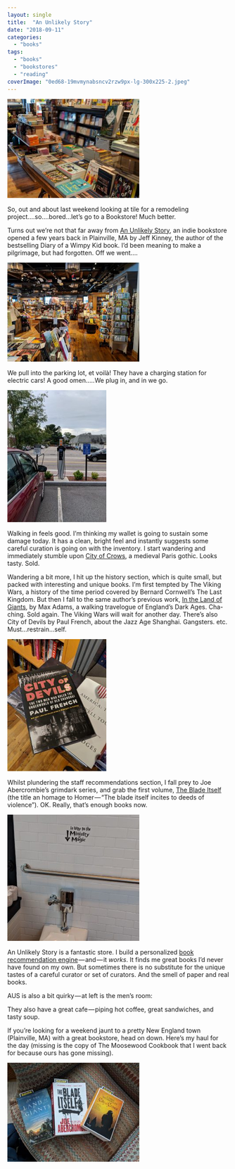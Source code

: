 ```yaml
---
layout: single
title:  "An Unlikely Story"
date: "2018-09-11"
categories: 
  - "books"
tags: 
  - "books"
  - "bookstores"
  - "reading"
coverImage: "0ed68-19mvmynabsncv2rzw9px-lg-300x225-2.jpeg"
---
```


![](/assets/images/0ed68-19mvmynabsncv2rzw9px-lg-300x225.jpeg)

So, out and about last weekend looking at tile for a remodeling project….so….bored…let’s go to a Bookstore! Much better.

Turns out we’re not that far away from [An Unlikely Story](https://www.anunlikelystory.com/), an indie bookstore opened a few years back in Plainville, MA by Jeff Kinney, the author of the bestselling Diary of a Wimpy Kid book. I’d been meaning to make a pilgrimage, but had forgotten. Off we went….

![](/assets/images/b8511-1m5emh1_jaxchwe8gvgs0ig-300x225.jpeg)

We pull into the parking lot, et voilà! They have a charging station for electric cars! A good omen…..We plug in, and in we go.

![](/assets/images/c0c75-192nxnjip7gky61fdc5mb_w-225x300.jpeg)

Walking in feels good. I’m thinking my wallet is going to sustain some damage today. It has a clean, bright feel and instantly suggests some careful curation is going on with the inventory. I start wandering and immediately stumble upon [City of Crows](https://www.thehawaiiproject.com/book/City-of-Crows--by--Chris-Womersley--405651), a medieval Paris gothic. Looks tasty. Sold.

Wandering a bit more, I hit up the history section, which is quite small, but packed with interesting and unique books. I’m first tempted by The Viking Wars, a history of the time period covered by Bernard Cornwell’s The Last Kingdom. But then I fall to the same author’s previous work, [In the Land of Giants](https://www.thehawaiiproject.com/book/In-the-Land-of-Giants-A-Journey-Through-the-Dark-Ages--by--Max-Adams--237650), by Max Adams, a walking travelogue of England’s Dark Ages. Cha-ching. Sold again. The Viking Wars will wait for another day. There’s also City of Devils by Paul French, about the Jazz Age Shanghai. Gangsters. etc. Must…restrain…self.

![](/assets/images/e9f2b-1e0xklt_wvcppiqf40yietw-225x300.jpeg)

Whilst plundering the staff recommendations section, I fall prey to Joe Abercrombie’s grimdark series, and grab the first volume, [The Blade Itself](https://www.thehawaiiproject.com/book/The-Blade-Itself--by--Joe-Abercrombie--29218) (the title an homage to Homer — “The blade itself incites to deeds of violence”). OK. Really, that’s enough books now.

![](/assets/images/toilet-300x287.jpeg)

An Unlikely Story is a fantastic store. I build a personalized [book recommendation engine](https://www.thehawaiiproject.com) — and — it _works_. It finds me great books I’d never have found on my own. But sometimes there is no substitute for the unique tastes of a careful curator or set of curators. And the smell of paper and real books.

AUS is also a bit quirky — at left is the men’s room:

They also have a great cafe — piping hot coffee, great sandwiches, and tasty soup.

If you’re looking for a weekend jaunt to a pretty New England town (Plainville, MA) with a great bookstore, head on down. Here’s my haul for the day (missing is the copy of The Moosewood Cookbook that I went back for because ours has gone missing).

![](/assets/images/99f2e-1f_fsglj63qq5u8y8dj3c7q-300x225.jpeg)
